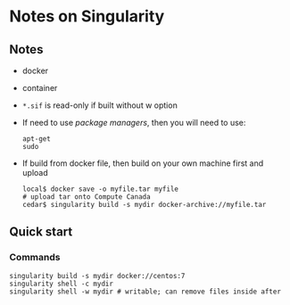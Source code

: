 # Notes on Singularity #

## Notes ##
- docker
- container
- ```*.sif``` is read-only if built without w option
- If need to use *package managers*, then you will need to use:
  ```
  apt-get
  sudo
  ```
  
  
- If build from docker file, then build on your own machine first and upload
  ```
  local$ docker save -o myfile.tar myfile
  # upload tar onto Compute Canada
  cedar$ singularity build -s mydir docker-archive://myfile.tar
  ```


## Quick start ##

### Commands ###

```
singularity build -s mydir docker://centos:7
singularity shell -c mydir
singularity shell -w mydir # writable; can remove files inside after
```
